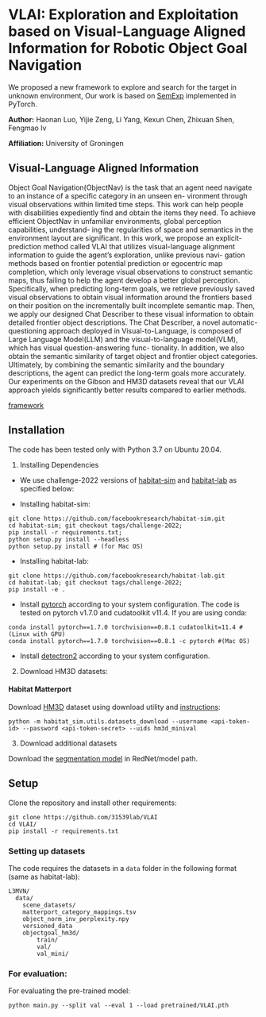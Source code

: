 # VLAI: Exploration and Exploitation based on Visual-Language Aligned Information for Robotic Object Goal Navigation

We proposed a new framework to explore and search for the target in unknown environment, Our work is based on [SemExp](https://github.com/devendrachaplot/Object-Goal-Navigation) implemented in PyTorch.

**Author:** Haonan Luo, Yijie Zeng, Li Yang, Kexun Chen, Zhixuan Shen, Fengmao lv

**Affiliation:** University of Groningen

## Visual-Language Aligned Information

Object Goal Navigation(ObjectNav) is the task that an agent need navigate to an instance of a specific category in an unseen en-
vironment through visual observations within limited time steps. This work can help people with disabilities expediently find and
obtain the items they need. To achieve efficient ObjectNav in unfamiliar environments, global perception capabilities, understand-
ing the regularities of space and semantics in the environment layout are significant. In this work, we propose an explicit-prediction
method called VLAI that utilizes visual-language alignment information to guide the agent’s exploration, unlike previous navi-
gation methods based on frontier potential prediction or egocentric map completion, which only leverage visual observations to
construct semantic maps, thus failing to help the agent develop a better global perception. Specifically, when predicting long-term
goals, we retrieve previously saved visual observations to obtain visual information around the frontiers based on their position on
the incrementally built incomplete semantic map. Then, we apply our designed Chat Describer to these visual information to obtain
detailed frontier object descriptions. The Chat Describer, a novel automatic-questioning approach deployed in Visual-to-Language,
is composed of Large Language Model(LLM) and the visual-to-language model(VLM), which has visual question-answering func-
tionality. In addition, we also obtain the semantic similarity of target object and frontier object categories. Ultimately, by combining
the semantic similarity and the boundary descriptions, the agent can predict the long-term goals more accurately. Our experiments
on the Gibson and HM3D datasets reveal that our VLAI approach yields significantly better results compared to earlier methods.

[framework](frame.pdf)

<!-- ## Requirements

- Ubuntu 20.04
- Python 3.8
- [habitat-lab](https://github.com/facebookresearch/habitat-lab) -->

## Installation

The code has been tested only with Python 3.7 on Ubuntu 20.04.

1. Installing Dependencies
- We use challenge-2022 versions of [habitat-sim](https://github.com/facebookresearch/habitat-sim) and [habitat-lab](https://github.com/facebookresearch/habitat-lab) as specified below:

- Installing habitat-sim:
```
git clone https://github.com/facebookresearch/habitat-sim.git
cd habitat-sim; git checkout tags/challenge-2022; 
pip install -r requirements.txt; 
python setup.py install --headless
python setup.py install # (for Mac OS)
```

- Installing habitat-lab:
```
git clone https://github.com/facebookresearch/habitat-lab.git
cd habitat-lab; git checkout tags/challenge-2022; 
pip install -e .
```

- Install [pytorch](https://pytorch.org/) according to your system configuration. The code is tested on pytorch v1.7.0 and cudatoolkit v11.4. If you are using conda:
```
conda install pytorch==1.7.0 torchvision==0.8.1 cudatoolkit=11.4 #(Linux with GPU)
conda install pytorch==1.7.0 torchvision==0.8.1 -c pytorch #(Mac OS)
```

- Install [detectron2](https://github.com/facebookresearch/detectron2/) according to your system configuration. 

2. Download HM3D datasets:

#### Habitat Matterport
Download [HM3D](https://aihabitat.org/datasets/hm3d/) dataset using download utility and [instructions](https://github.com/facebookresearch/habitat-sim/blob/089f6a41474f5470ca10222197c23693eef3a001/datasets/HM3D.md):
```
python -m habitat_sim.utils.datasets_download --username <api-token-id> --password <api-token-secret> --uids hm3d_minival
```

3. Download additional datasets

Download the [segmentation model](https://drive.google.com/file/d/1U0dS44DIPZ22nTjw0RfO431zV-lMPcvv/view?usp=share_link) in RedNet/model path.


## Setup
Clone the repository and install other requirements:
```
git clone https://github.com/31539lab/VLAI
cd VLAI/
pip install -r requirements.txt
```

### Setting up datasets
The code requires the datasets in a `data` folder in the following format (same as habitat-lab):
```
L3MVN/
  data/
    scene_datasets/
    matterport_category_mappings.tsv
    object_norm_inv_perplexity.npy
    versioned_data
    objectgoal_hm3d/
        train/
        val/
        val_mini/
```


### For evaluation: 
For evaluating the pre-trained model:
```
python main.py --split val --eval 1 --load pretrained/VLAI.pth
```
